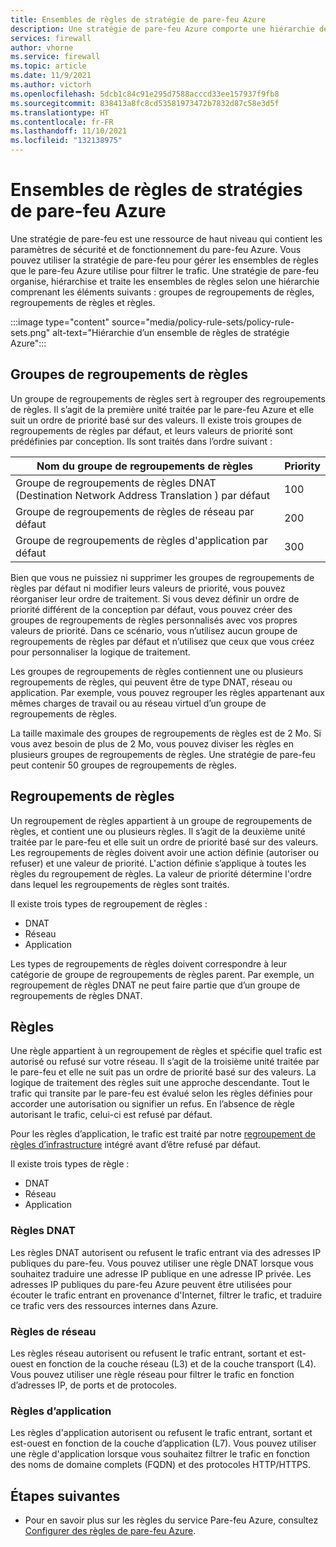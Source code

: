 ```yaml
---
title: Ensembles de règles de stratégie de pare-feu Azure
description: Une stratégie de pare-feu Azure comporte une hiérarchie de groupes de regroupements de règles, de regroupements de règles et de règles.
services: firewall
author: vhorne
ms.service: firewall
ms.topic: article
ms.date: 11/9/2021
ms.author: victorh
ms.openlocfilehash: 5dcb1c84c91e295d7588acccd33ee157937f9fb8
ms.sourcegitcommit: 838413a8fc8cd53581973472b7832d87c58e3d5f
ms.translationtype: HT
ms.contentlocale: fr-FR
ms.lasthandoff: 11/10/2021
ms.locfileid: "132138975"
---
```

# <a name="azure-firewall-policy-rule-sets"></a>Ensembles de règles de stratégies de pare-feu Azure

Une stratégie de pare-feu est une ressource de haut niveau qui contient les paramètres de sécurité et de fonctionnement du pare-feu Azure. Vous pouvez utiliser la stratégie de pare-feu pour gérer les ensembles de règles que le pare-feu Azure utilise pour filtrer le trafic. Une stratégie de pare-feu organise, hiérarchise et traite les ensembles de règles selon une hiérarchie comprenant les éléments suivants : groupes de regroupements de règles, regroupements de règles et règles.

:::image type="content" source="media/policy-rule-sets/policy-rule-sets.png" alt-text="Hiérarchie d’un ensemble de règles de stratégie Azure":::

## <a name="rule-collection-groups"></a>Groupes de regroupements de règles

Un groupe de regroupements de règles sert à regrouper des regroupements de règles. Il s’agit de la première unité traitée par le pare-feu Azure et elle suit un ordre de priorité basé sur des valeurs. Il existe trois groupes de regroupements de règles par défaut, et leurs valeurs de priorité sont prédéfinies par conception. Ils sont traités dans l’ordre suivant :


|Nom du groupe de regroupements de règles  |Priority  |
|---------|---------|
|Groupe de regroupements de règles DNAT (Destination Network Address Translation ) par défaut      |100|
|Groupe de regroupements de règles de réseau par défaut      |200|
|Groupe de regroupements de règles d'application par défaut      |300|

Bien que vous ne puissiez ni supprimer les groupes de regroupements de règles par défaut ni modifier leurs valeurs de priorité, vous pouvez réorganiser leur ordre de traitement. Si vous devez définir un ordre de priorité différent de la conception par défaut, vous pouvez créer des groupes de regroupements de règles personnalisés avec vos propres valeurs de priorité. Dans ce scénario, vous n’utilisez aucun groupe de regroupements de règles par défaut et n’utilisez que ceux que vous créez pour personnaliser la logique de traitement.  

Les groupes de regroupements de règles contiennent une ou plusieurs regroupements de règles, qui peuvent être de type DNAT, réseau ou application. Par exemple, vous pouvez regrouper les règles appartenant aux mêmes charges de travail ou au réseau virtuel d’un groupe de regroupements de règles. 

La taille maximale des groupes de regroupements de règles est de 2 Mo. Si vous avez besoin de plus de 2 Mo, vous pouvez diviser les règles en plusieurs groupes de regroupements de règles. Une stratégie de pare-feu peut contenir 50 groupes de regroupements de règles.


## <a name="rule-collections"></a>Regroupements de règles

Un regroupement de règles appartient à un groupe de regroupements de règles, et contient une ou plusieurs règles. Il s’agit de la deuxième unité traitée par le pare-feu et elle suit un ordre de priorité basé sur des valeurs. Les regroupements de règles doivent avoir une action définie (autoriser ou refuser) et une valeur de priorité. L'action définie s’applique à toutes les règles du regroupement de règles. La valeur de priorité détermine l'ordre dans lequel les regroupements de règles sont traités.
  
Il existe trois types de regroupement de règles :

- DNAT
- Réseau
- Application

Les types de regroupements de règles doivent correspondre à leur catégorie de groupe de regroupements de règles parent. Par exemple, un regroupement de règles DNAT ne peut faire partie que d’un groupe de regroupements de règles DNAT.

## <a name="rules"></a>Règles

Une règle appartient à un regroupement de règles et spécifie quel trafic est autorisé ou refusé sur votre réseau. Il s’agit de la troisième unité traitée par le pare-feu et elle ne suit pas un ordre de priorité basé sur des valeurs. La logique de traitement des règles suit une approche descendante. Tout le trafic qui transite par le pare-feu est évalué selon les règles définies pour accorder une autorisation ou signifier un refus. En l’absence de règle autorisant le trafic, celui-ci est refusé par défaut.

Pour les règles d’application, le trafic est traité par notre [regroupement de règles d’infrastructure](infrastructure-fqdns.md) intégré avant d’être refusé par défaut.

Il existe trois types de règle :

- DNAT
- Réseau
- Application

### <a name="dnat-rules"></a>Règles DNAT

Les règles DNAT autorisent ou refusent le trafic entrant via des adresses IP publiques du pare-feu. Vous pouvez utiliser une règle DNAT lorsque vous souhaitez traduire une adresse IP publique en une adresse IP privée. Les adresses IP publiques du pare-feu Azure peuvent être utilisées pour écouter le trafic entrant en provenance d'Internet, filtrer le trafic, et traduire ce trafic vers des ressources internes dans Azure.

### <a name="network-rules"></a>Règles de réseau

Les règles réseau autorisent ou refusent le trafic entrant, sortant et est-ouest en fonction de la couche réseau (L3) et de la couche transport (L4).  
Vous pouvez utiliser une règle réseau pour filtrer le trafic en fonction d’adresses IP, de ports et de protocoles.


### <a name="application-rules"></a>Règles d’application

Les règles d'application autorisent ou refusent le trafic entrant, sortant et est-ouest en fonction de la couche d’application (L7). Vous pouvez utiliser une règle d'application lorsque vous souhaitez filtrer le trafic en fonction des noms de domaine complets (FQDN) et des protocoles HTTP/HTTPS. 


## <a name="next-steps"></a>Étapes suivantes

- Pour en savoir plus sur les règles du service Pare-feu Azure, consultez [Configurer des règles de pare-feu Azure](rule-processing.md).
